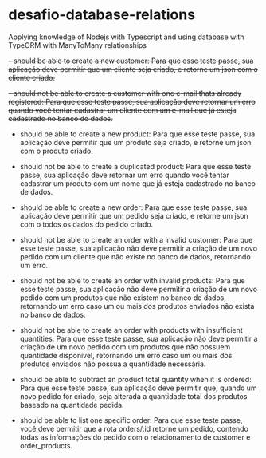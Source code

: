 # desafio-database-relations
 Applying knowledge of Nodejs with Typescript and using database with TypeORM with ManyToMany relationships

<strike> - should be able to create a new customer: Para que esse teste passe, sua aplicação deve permitir que um cliente seja criado, e retorne um json com o cliente criado. </strike>

<strike> - should not be able to create a customer with one e-mail thats already registered: Para que esse teste passe, sua aplicação deve retornar um erro quando você tentar cadastrar um cliente com um e-mail que já esteja cadastrado no banco de dados. </strike>

- should be able to create a new product: Para que esse teste passe, sua aplicação deve permitir que um produto seja criado, e retorne um json com o produto criado.

- should not be able to create a duplicated product: Para que esse teste passe, sua aplicação deve retornar um erro quando você tentar cadastrar um produto com um nome que já esteja cadastrado no banco de dados.

- should be able to create a new order: Para que esse teste passe, sua aplicação deve permitir que um pedido seja criado, e retorne um json com o todos os dados do pedido criado.

- should not be able to create an order with a invalid customer: Para que esse teste passe, sua aplicação não deve permitir a criação de um novo pedido com um cliente que não existe no banco de dados, retornando um erro.

- should not be able to create an order with invalid products: Para que esse teste passe, sua aplicação não deve permitir a criação de um novo pedido com um produtos que não existem no banco de dados, retornando um erro caso um ou mais dos produtos enviados não exista no banco de dados.

- should not be able to create an order with products with insufficient quantities: Para que esse teste passe, sua aplicação não deve permitir a criação de um novo pedido com um produtos que não possuem quantidade disponível, retornando um erro caso um ou mais dos produtos enviados não possua a quantidade necessária.

- should be able to subtract an product total quantity when it is ordered: Para que esse teste passe, sua aplicação deve permitir que, quando um novo pedido for criado, seja alterada a quantidade total dos produtos baseado na quantidade pedida.

- should be able to list one specific order: Para que esse teste passe, você deve permitir que a rota orders/:id retorne um pedido, contendo todas as informações do pedido com o relacionamento de customer e order_products.
